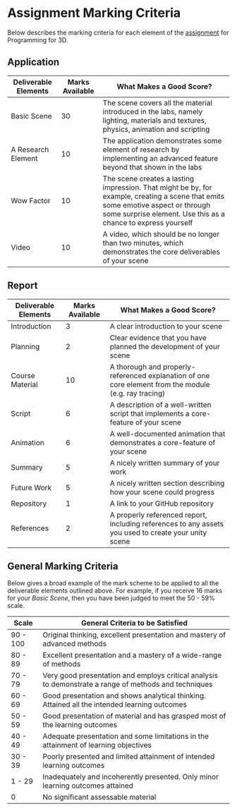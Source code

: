 # Assignment Marking Criteria

Below describes the marking criteria for each element of the [assignment](./assignment.md) for Programming for 3D.

## Application

| Deliverable Elements | Marks Available | What Makes a Good Score? |
|----------------------|-----------------|--------------------------|
| Basic Scene | 30 | The scene covers all the material introduced in the labs, namely lighting, materials and textures, physics, animation and scripting |
| A Research Element | 10 | The application demonstrates some element of research by implementing an advanced feature beyond that shown in the labs |
| Wow Factor | 10 | The scene creates a lasting impression. That might be by, for example, creating a scene that emits some emotive aspect or through some surprise element. Use this as a chance to express yourself |
| Video | 10 | A video, which should be no longer than two minutes, which demonstrates the core deliverables of your scene |

## Report

| Deliverable Elements | Marks Available | What Makes a Good Score? |
|----------------------|-----------------|--------------------------|
| Introduction | 3 | A clear introduction to your scene |
| Planning | 2 | Clear evidence that you have planned the development of your scene |
| Course Material | 10 | A thorough and properly-referenced explanation of one core element from the module (e.g. ray tracing) |
| Script | 6 | A description of a well-written script that implements a core-feature of your scene |
| Animation | 6 | A well-documented animation that demonstrates a core-feature of your scene |
| Summary | 5 | A nicely written summary of your work |
| Future Work | 5 | A nicely written section describing how your scene could progress |
| Repository | 1 | A link to your GitHub repository |
| References | 2 | A properly referenced report, including references to any assets you used to create your unity scene |

## General Marking Criteria

Below gives a broad example of the mark scheme to be applied to all the deliverable elements outlined above. For example, if you receive 16 marks for your _Basic Scene_, then you have been judged to meet the 50 - 59% scale.

| Scale | General Criteria to be Satisfied|
|-------|-----------------|
| 90 - 100 | Original thinking, excellent presentation and mastery of advanced methods |
| 80 - 89 | Excellent presentation and a mastery of a wide-range of methods |
| 70 - 79 | Very good presentation and employs critical analysis to demonstrate a range of methods and techniques |
| 60 - 69 | Good presentation and shows analytical thinking. Attained all the intended learning outcomes |
| 50 - 59 | Good presentation of material and has grasped most of the learning outcomes |
| 40 - 49 | Adequate presentation and some limitations in the attainment of learning objectives |
| 30 - 39 | Poorly presented and limited attainment of intended learning outcomes |
| 1 - 29 | Inadequately and incoherently presented. Only minor learning outcomes attained |
| 0 | No significant assessable material |
